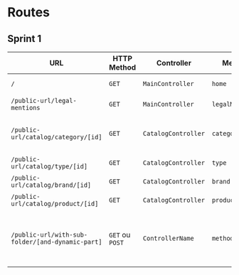 # Routes

## Sprint 1

| URL | HTTP Method | Controller | Method | Title | Content | Comment |
|--|--|--|--|--|--|--|
| `/` | `GET` | `MainController` | `home` | Dans les shoe | 5 categories | - |
| `/public-url/legal-mentions` | `GET`| `MainController` | `legalMentions` | mentions légales  | legal mentions | no dynamic |
| `/public-url/catalog/category/[id]` | `GET`  | `CatalogController` | `category` | catégorie #12 | display of the category #12 | `[12]` |
| `/public-url/catalog/type/[id]` | `GET` | `CatalogController` | `type` | Type | type of article | `[40]` |
| `/public-url/catalog/brand/[id]` | `GET` | `CatalogController` | `brand` | Marque | Marque  | `[2]` |
| `/public-url/catalog/product/[id]` | `GET` | `CatalogController` | `product` | Article | The product | `[4]` |
| `/public-url/with-sub-folder/[and-dynamic-part]` | `GET` ou `POST` | `ControllerName` | `methodName` | Titre de la page | Description of page's content | Explain here the dynamics parts of your URL (`[]`) |
